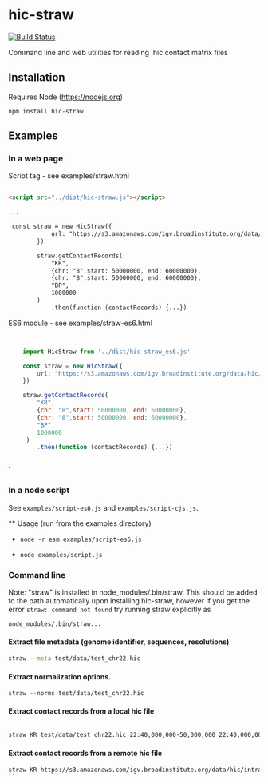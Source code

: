 # hic-straw

[![Build Status](https://travis-ci.org/igvteam/hic-straw.svg?branch=master)](https://travis-ci.org/igvteam/hic-straw)

Command line and web utilities for reading .hic contact matrix files

## Installation

Requires Node (https://nodejs.org)

```
npm install hic-straw
```


## Examples


### In a web page

Script tag - see examples/straw.html

```html

<script src="../dist/hic-straw.js"></script>

...

 const straw = new HicStraw({
            url: "https://s3.amazonaws.com/igv.broadinstitute.org/data/hic/intra_nofrag_30.hic"
        })

        straw.getContactRecords(
            "KR",
            {chr: "8",start: 50000000, end: 60000000},
            {chr: "8",start: 50000000, end: 60000000},
            "BP",
            1000000
        )
            .then(function (contactRecords) {...})

```
      

ES6 module - see examples/straw-es6.html

```js


    import HicStraw from '../dist/hic-straw_es6.js'

    const straw = new HicStraw({
        url: "https://s3.amazonaws.com/igv.broadinstitute.org/data/hic/intra_nofrag_30.hic"
    })

    straw.getContactRecords(
        "KR",
        {chr: "8",start: 50000000, end: 60000000},
        {chr: "8",start: 50000000, end: 60000000},
        "BP",
        1000000
     )
        .then(function (contactRecords) {...})



```

`

### In a node script

See ```examples/script-es6.js``` and ```examples/script-cjs.js```. 

** Usage (run from the examples directory)

* ```node -r esm examples/script-es6.js```

* ```node examples/script.js```

      
### Command line

Note: "straw" is installed in node_modules/.bin/straw.  This should be added to the path automatically upon installing
hic-straw, however if you get the error ```straw: command not found``` try running straw explicitly as

```node_modules/.bin/straw...```

#### Extract file metadata (genome identifier, sequences,  resolutions)

```bash
straw --meta test/data/test_chr22.hic 
```

#### Extract normalization options.

```
straw --norms test/data/test_chr22.hic 

```  

#### Extract contact records from a local hic file


```bash

straw KR test/data/test_chr22.hic 22:40,000,000-50,000,000 22:40,000,000-50,000,000 BP 100,000

```
#### Extract contact records from a remote hic file

```bash
straw KR https://s3.amazonaws.com/igv.broadinstitute.org/data/hic/intra_nofrag_30.hic 8:48,700,000-48,900,000 8:48700000-48900000 BP 10,000
``